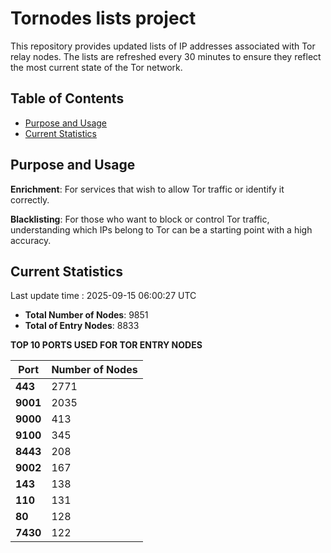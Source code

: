# Tornodes lists project

This repository provides updated lists of IP addresses associated with Tor relay nodes. The lists are refreshed every 30 minutes to ensure they reflect the most current state of the Tor network.

## Table of Contents

- [Purpose and Usage](#purpose-and-usage)
- [Current Statistics](#current-statistics)


## Purpose and Usage

**Enrichment**: For services that wish to allow Tor traffic or identify it correctly.

**Blacklisting**: For those who want to block or control Tor traffic, understanding which IPs belong to Tor can be a starting point with a high accuracy.

## Current Statistics

Last update time : 2025-09-15 06:00:27 UTC

- **Total Number of Nodes**: 9851
- **Total of Entry Nodes**: 8833

**TOP 10 PORTS USED FOR TOR ENTRY NODES**

| **Port** | **Number of Nodes** |
|------|-----------------|
| **443**   | 2771  |
| **9001**   | 2035  |
| **9000**   | 413  |
| **9100**   | 345  |
| **8443**   | 208  |
| **9002**   | 167  |
| **143**   | 138  |
| **110**   | 131  |
| **80**   | 128  |
| **7430**   | 122  |

